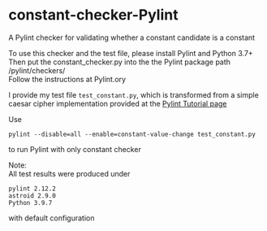 # constant-checker-Pylint
A Pylint checker for validating whether a constant candidate is a constant

To use this checker and the test file, please install Pylint and Python 3.7+\
Then put the constant_checker.py into the the Pylint package path /pylint/checkers/ \
Follow the instructions at Pylint.ory

I provide my test file `test_constant.py`, which is transformed from a simple caesar cipher implementation provided at the [Pylint Tutorial page](https://pylint.pycqa.org/en/latest/tutorial.html)

Use

    pylint --disable=all --enable=constant-value-change test_constant.py

to run Pylint with only constant checker

Note:\
All test results were produced under

    pylint 2.12.2
    astroid 2.9.0
    Python 3.9.7

with default configuration
